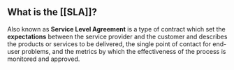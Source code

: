 ## What is the [[SLA]]?

Also known as **Service Level Agreement** is a type of contract which set the **expectations** between the service provider and the customer and describes the products or services to be delivered, the single point of contact for end-user problems, and the metrics by which the effectiveness of the process is monitored and approved.
